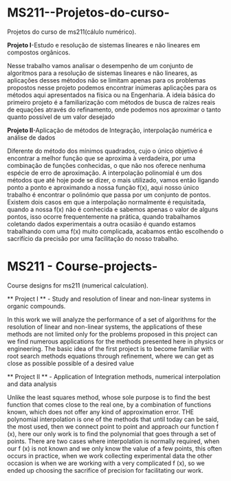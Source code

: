 # MS211--Projetos-do-curso-
Projetos do curso de ms211(cálulo numérico).

**Projeto I**-Estudo e resolução de sistemas lineares e não lineares em compostos orgânicos.

  Nesse trabalho vamos analisar o desempenho de um conjunto de algoritmos para a
resolução de sistemas lineares e não lineares, as aplicações desses métodos não se limitam
apenas para os problemas propostos nesse projeto podemos encontrar inúmeras aplicações
para os métodos aqui apresentados na física ou na Engenharia.
  A ideia básica do primeiro projeto é a familiarização com métodos de busca de raízes
reais de equações através do refinamento, onde podemos nos aproximar o tanto quanto
possível de um valor desejado

**Projeto II**-Aplicação de métodos de Integração, interpolação numérica e análise de dados

Diferente do método dos mínimos quadrados, cujo o único objetivo é encontrar a
melhor função que se aproxima à verdadeira, por uma combinação de funções
conhecidas, o que não nos oferece nenhuma espécie de erro de aproximação. A
interpolação polinomial é um dos métodos que até hoje pode se dizer, o mais utilizado,
vamos então ligando ponto a ponto e aproximando a nossa função f(x), aqui nosso único
trabalho é encontrar o polinómio que passa por um conjunto de pontos. Existem dois
casos em que a interpolação normalmente é requisitada, quando a nossa f(x) não é
conhecida e sabemos apenas o valor de alguns pontos, isso ocorre frequentemente na
prática, quando trabalhamos coletando dados experimentais a outra ocasião é quando
estamos trabalhando com uma f(x) muito complicada, acabamos então escolhendo o
sacrifício da precisão por uma facilitação do nosso trabalho. 


# MS211 - Course-projects-
Course designs for ms211 (numerical calculation).

** Project I ** - Study and resolution of linear and non-linear systems in organic compounds.

  In this work we will analyze the performance of a set of algorithms for the
resolution of linear and non-linear systems, the applications of these methods are not limited
only for the problems proposed in this project can we find numerous applications
for the methods presented here in physics or engineering.
  The basic idea of ​​the first project is to become familiar with root search methods
equations through refinement, where we can get as close as possible
possible of a desired value

** Project II ** - Application of Integration methods, numerical interpolation and data analysis

Unlike the least squares method, whose sole purpose is to find the
best function that comes close to the real one, by a combination of functions
known, which does not offer any kind of approximation error. THE
polynomial interpolation is one of the methods that until today can be said, the most used,
then we connect point to point and approach our function f (x), here our only
work is to find the polynomial that goes through a set of points. There are two
cases where interpolation is normally required, when our f (x) is not
known and we only know the value of a few points, this often occurs in
practice, when we work collecting experimental data the other occasion is when
we are working with a very complicated f (x), so we ended up choosing the
sacrifice of precision for facilitating our work.
